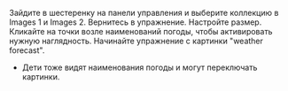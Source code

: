 Зайдите в шестеренку на панели управления и выберите коллекцию в Images 1 и Images 2. Вернитесь в упражнение. Настройте размер. Кликайте на точки возле наименований погоды, чтобы активировать нужную наглядность. Начинайте упражнение с картинки "weather forecast".
* Дети тоже видят наименования погоды и могут переключать картинки.
